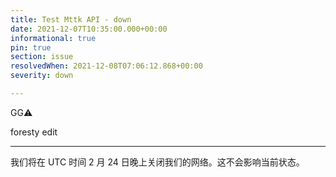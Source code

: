 ```yaml
---
title: Test Mttk API - down
date: 2021-12-07T10:35:00.000+00:00
informational: true
pin: true
section: issue
resolvedWhen: 2021-12-08T07:06:12.868+00:00
severity: down

---
```

GG⚠️

foresty edit

***

我们将在 UTC 时间 2 月 24 日晚上关闭我们的网络。这不会影响当前状态。